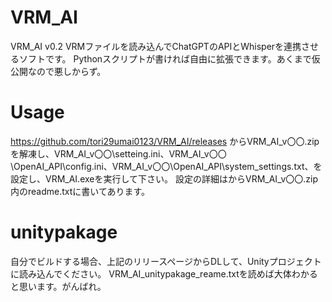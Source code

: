 # VRM_AI
VRM_AI v0.2
VRMファイルを読み込んでChatGPTのAPIとWhisperを連携させるソフトです。
Pythonスクリプトが書ければ自由に拡張できます。あくまで仮公開なので悪しからず。

# Usage
https://github.com/tori29umai0123/VRM_AI/releases
からVRM_AI_v〇〇.zipを解凍し、VRM_AI_v〇〇\setteing.ini、VRM_AI_v〇〇\OpenAI_API\config.ini、VRM_AI_v〇〇\OpenAI_API\system_settings.txt、を設定し、VRM_AI.exeを実行して下さい。
設定の詳細はからVRM_AI_v〇〇.zip内のreadme.txtに書いてあります。

# unitypakage
自分でビルドする場合、上記のリリースページからDLして、Unityプロジェクトに読み込んでください。
VRM_AI_unitypakage_reame.txtを読めば大体わかると思います。がんばれ。
